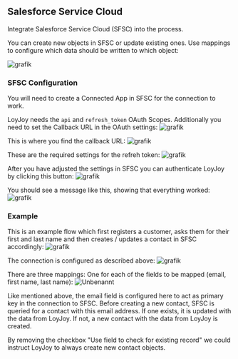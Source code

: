 ## Salesforce Service Cloud

Integrate Salesforce Service Cloud (SFSC) into the process.

You can create new objects in SFSC or update existing ones. Use mappings to configure which data should be written to which object:

![grafik](https://user-images.githubusercontent.com/8091176/125075484-f8f2c580-e0be-11eb-85c6-14d386ed146f.png)


### SFSC Configuration

You will need to create a Connected App in SFSC for the connection to work.

LoyJoy needs the `api` and `refresh_token` OAuth Scopes. Additionally you need to set the Callback URL in the OAuth settings:
![grafik](https://user-images.githubusercontent.com/8091176/125076203-ec22a180-e0bf-11eb-981c-b8bd87df5211.png)

This is where you find the callback URL:
![grafik](https://user-images.githubusercontent.com/8091176/125075900-80403900-e0bf-11eb-8136-5d30add8d93f.png)

These are the required settings for the refreh token:
![grafik](https://user-images.githubusercontent.com/8091176/125075831-6bfc3c00-e0bf-11eb-8175-bba1c3512dea.png)

After you have adjusted the settings in SFSC you can authenticate LoyJoy by clicking this button:
![grafik](https://user-images.githubusercontent.com/8091176/125075972-964df980-e0bf-11eb-9ba5-1a25c6922ca1.png)

You should see a message like this, showing that everything worked:
![grafik](https://user-images.githubusercontent.com/8091176/125076050-b7164f00-e0bf-11eb-915f-5cf12c79eb66.png)

### Example

This is an example flow which first registers a customer, asks them for their first and last name and then creates / updates a contact in SFSC accordingly:
![grafik](https://user-images.githubusercontent.com/8091176/125079060-7ae4ed80-e0c3-11eb-96fe-ea0d99c12f5c.png)

The connection is configured as described above:
![grafik](https://user-images.githubusercontent.com/8091176/125079196-a071f700-e0c3-11eb-9db0-310cb6aef4b2.png)

There are three mappings: One for each of the fields to be mapped (email, first name, last name):
![Unbenannt](https://user-images.githubusercontent.com/8091176/125080004-90a6e280-e0c4-11eb-98de-6e0c6a2b1512.png)

Like mentioned above, the email field is configured here to act as primary key in the connection to SFSC. Before creating a new contact, SFSC is queried for a contact with this email address. If one exists, it is updated with the data from LoyJoy. If not, a new contact with the data from LoyJoy is created.

By removing the checkbox "Use field to check for existing record" we could instruct LoyJoy to always create new contact objects.



